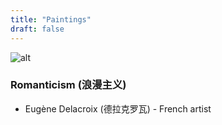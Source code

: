 ```yaml
---
title: "Paintings"
draft: false
---
```


![alt](//https://images.unsplash.com/photo-1578174756708-b11252ec6e01?ixlib=rb-1.2.1&ixid=MnwxMjA3fDB8MHxwaG90by1wYWdlfHx8fGVufDB8fHx8&auto=format&fit=crop&w=2664&q=80)

### Romanticism (浪漫主义)

* Eugène Delacroix (德拉克罗瓦) - French artist